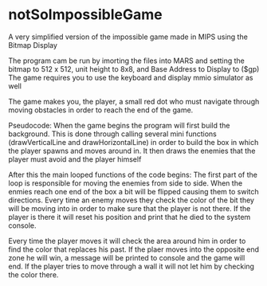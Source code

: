 # notSoImpossibleGame
A very simplified version of the impossible game made in MIPS using the Bitmap Display 


The program cam be run by imorting the files into MARS and setting the bitmap to 512 x 512, unit height to 8x8, and Base Address to Display to ($gp)
The game requires you to use the keyboard and display mmio simulator as well

The game makes you, the player, a small red dot who must navigate through moving obstacles in order to reach the end of the game.

Pseudocode:
  When the game begins the program will first build the background. This is done through calling several mini functions (drawVerticalLine and drawHorizontalLine) in order to build the box in which the player spawns and moves around in.
  It then draws the enemies that the player must avoid and the player himself
  
  After this the main looped functions of the code begins:
    The first part of the loop is responsible for moving the enemies from side to side.
    When the enmies reach one end of the box a bit will be flipped causing them to switch directions.
    Every time an enemy moves they check the color of the bit they will be moving into in order to make sure that the player is not there. If the player is   there it will reset his position and print that he died to the system console.

Every time the player moves it will check the area around him in order to find the color that replaces his past.
If the plaer moves into the opposite end zone he will win, a message will be printed to console and the game will end.
If the player tries to move through a wall it will not let him by checking the color there.
